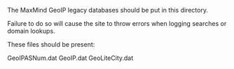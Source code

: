 The MaxMind GeoIP legacy databases should be put in this directory.

Failure to do so will cause the site to throw errors when logging searches or domain lookups.

These files should be present:

GeoIPASNum.dat
GeoIP.dat
GeoLiteCity.dat

